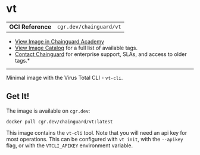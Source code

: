 <!--monopod:start-->
# vt
| | |
| - | - |
| **OCI Reference** | `cgr.dev/chainguard/vt` |


* [View Image in Chainguard Academy](https://edu.chainguard.dev/chainguard/chainguard-images/reference/vt/overview/)
* [View Image Catalog](https://console.enforce.dev/images/catalog) for a full list of available tags.
* [Contact Chainguard](https://www.chainguard.dev/chainguard-images) for enterprise support, SLAs, and access to older tags.*

---
<!--monopod:end-->

<!--overview:start-->
Minimal image with the Virus Total CLI - `vt-cli`.
<!--overview:end-->

<!--getting:start-->
## Get It!
The image is available on `cgr.dev`:

```
docker pull cgr.dev/chainguard/vt:latest
```
<!--getting:end-->

<!--body:start-->
This image contains the `vt-cli` tool.
Note that you will need an api key for most operations.
This can be configured with `vt init`, with the `--apikey` flag, or with the `VTCLI_APIKEY` environment variable.
<!--body:end-->
